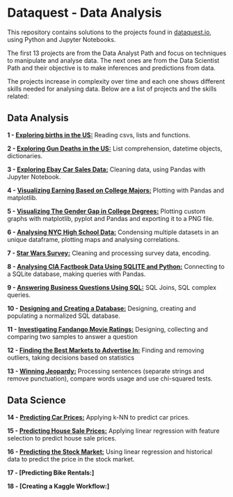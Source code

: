 # Dataquest - Data Analysis

This repository contains solutions to the projects found in [dataquest.io](dataquest.io), using Python and Jupyter Notebooks.

The first 13 projects are from the Data Analyst Path and focus on techniques to manipulate and analyse data. The next ones are from the Data Scientist Path and their objective is to make inferences and predictions from data. 

The projects increase in complexity over time and each one shows different skills needed for analysing data. Below are a list of projects and the skills related:


## Data Analysis

**1 - [Exploring births in the US:](https://github.com/luiznonenmacher/Dataquest-Data-Analysis/blob/master/01%20-%20Exploring%20births%20in%20the%20US.ipynb)** Reading csvs, lists and functions.

**2 - [Exploring Gun Deaths in the US:](https://github.com/luiznonenmacher/Dataquest-Data-Analysis/blob/master/02%20-%20Exploring%20Gun%20Deaths%20in%20the%20US.ipynb)** List comprehension, datetime objects, dictionaries.

**3 - [Exploring Ebay Car Sales Data:](https://github.com/luiznonenmacher/Dataquest-Data-Analysis/blob/master/03%20-%20Exploring%20Ebay%20Car%20Sales%20Data.ipynb)** Cleaning data, using Pandas with Jupyter Notebook.

**4 - [Visualizing Earning Based on College Majors:](https://github.com/luiznonenmacher/Dataquest-Data-Analysis/blob/master/04%20-%20Visualizing%20Earning%20Based%20on%20College%20Majors.ipynb)** Plotting with Pandas and matplotlib.

**5 - [Visualizing The Gender Gap in College Degrees:](https://github.com/luiznonenmacher/Dataquest-Data-Analysis/blob/master/05%20-%20Visualizing%20The%20Gender%20Gap%20in%20College%20Degrees.ipynb)** Plotting custom graphs with matplotlib, pyplot and Pandas and exporting it to a PNG file.

**6 - [Analysing NYC High School Data:](https://github.com/luiznonenmacher/Dataquest-Data-Analysis/blob/master/06%20-%20Analysing%20NYC%20High%20School%20Data.ipynb)** Condensing multiple datasets in an unique dataframe, plotting maps and analysing correlations. 

**7 - [Star Wars Survey:](https://github.com/luiznonenmacher/Dataquest-Data-Analysis/blob/master/07%20-%20Star%20Wars%20Survey.ipynb)** Cleaning and processing survey data, encoding.

**8 - [Analysing CIA Factbook Data Using SQLITE and Python:](https://github.com/luiznonenmacher/Dataquest-Data-Analysis/blob/master/08%20-%20Analysing%20CIA%20Factbook%20Data%20Using%20SQLITE%20and%20Python.ipynb)** Connecting to a SQLite database, making queries with Pandas. 

**9 - [Answering Business Questions Using SQL:](https://github.com/luiznonenmacher/Dataquest-Data-Analysis/blob/master/09%20-%20Answering%20Business%20Questions%20Using%20SQL.ipynb)** SQL Joins, SQL complex queries. 

**10 - [Designing and Creating a Database:](https://github.com/luiznonenmacher/Dataquest-Data-Analysis/blob/master/10%20-%20Designing%20and%20Creating%20a%20Database.ipynb)** Designing, creating and populating a normalized SQL database. 

**11 - [Investigating Fandango Movie Ratings:](https://github.com/luiznonenmacher/Dataquest-Data-Analysis/blob/master/11%20-%20Investigating%20Fandango%20Movie%20Ratings.ipynb)** Designing, collecting and comparing two samples to answer a question

**12 - [Finding the Best Markets to Advertise In:](https://github.com/luiznonenmacher/Dataquest-Data-Analysis/blob/master/12%20-%20Finding%20the%20Best%20Markets%20to%20Advertise%20In.ipynb)** Finding and removing outliers, taking decisions based on statistics

**13 - [Winning Jeopardy:](https://github.com/luiznonenmacher/Dataquest-Data-Analysis/blob/master/13%20-%20Winning%20Jeopardy.ipynb)** Processing sentences (separate strings and remove punctuation), compare words usage and use chi-squared tests. 

## Data Science

**14 - [Predicting Car Prices:](https://github.com/luiznonenmacher/Dataquest/blob/master/14%20-%20Predicting%20Car%20Prices.ipynb)** Applying k-NN to predict car prices.

**15 - [Predicting House Sale Prices:](https://github.com/luiznonenmacher/Dataquest/blob/master/15%20-%20Predicting%20House%20Sale%20Prices.ipynb)** Applying linear regression with feature selection to predict house sale prices.

**16 - [Predicting the Stock Market:](https://github.com/luiznonenmacher/Dataquest/blob/master/16%20-%20Predicting%20the%20Stock%20Market.ipynb)** Using linear regression and historical data to predict the price in the stock market. 

**17 - [Predicting Bike Rentals:]**

**18 - [Creating a Kaggle Workflow:]**

